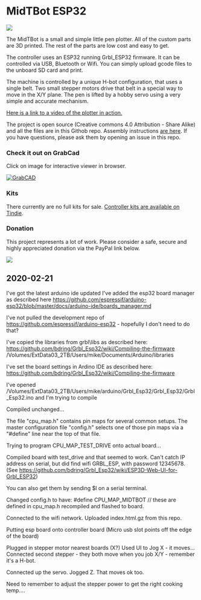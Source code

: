 # MidTBot ESP32

![](https://github.com/bdring/midTbot_esp32/blob/master/Docs/images/20190721_092227.jpg)

The MidTBot is a small and simple little pen plotter. All of the custom parts are 3D printed. The rest of the parts are low cost and easy to get.

The controller uses an ESP32 running Grbl_ESP32 firmware. It can be controlled via USB, Bluetooth or Wifi. You can simply upload gcode files to the unboard SD card and print.


The machine is controlled by a unique H-bot configuration, that uses a single belt. Two small stepper motors drive that belt in a special way to move in the X/Y plane. The pen is lifted by a hobby servo using a very simple and accurate mechanism.

[Here is a link to a video of the plotter in action.](https://www.youtube.com/watch?v=jiwWCrCfXrY)

The project is open source (Creative commons 4.0 Attribution - Share Alike) and all the files are in this Githob repo. Assembly instructions [are here](https://github.com/bdring/midTbot_esp32/wiki/Assembly-Instructions). If you have questions, please ask them by opening an issue in this repo.

### Check it out on GrabCad

Click on image for interactive viewer in browser.

[![GrabCAD](https://github.com/bdring/midTbot_esp32/blob/master/Docs/images/grabcad_model.png)](https://workbench.grabcad.com/workbench/projects/gcj3zJAQexD3ve_8KkwymatyKXhCWnRs8TB5U1ojGxl3s4#/space/gcP-lh4vchvUQ6FbfQFYGKVWLmIdnV8aq2IyxzoECw8woR/link/1918044)

### Kits

There currently are no full kits for sale. [Controller kits are available on Tindie](https://www.tindie.com/products/33366583/midtbot-esp32-v1-controller-kit/).

### Donation

This project represents a lot of work. Please consider a safe, secure and highly appreciated donation via the PayPal link below.

[![](https://www.paypalobjects.com/en_US/i/btn/btn_donateCC_LG.gif)](https://www.paypal.com/cgi-bin/webscr?cmd=_s-xclick&hosted_button_id=TKNJ9Z775VXB2)

## 2020-02-21 ##

I've got the latest arduino ide updated
I've added the esp32 board manager as described here https://github.com/espressif/arduino-esp32/blob/master/docs/arduino-ide/boards_manager.md

I've not pulled the development repo of https://github.com/espressif/arduino-esp32 - hopefully I don't need to do that?

I've copied the libraries from grbl\libs as described here: https://github.com/bdring/Grbl_Esp32/wiki/Compiling-the-firmware
/Volumes/ExtData03_2TB/Users/mike/Documents/Arduino/libraries

I've set the board settings in Ardino IDE as described here: https://github.com/bdring/Grbl_Esp32/wiki/Compiling-the-firmware

I've opened /Volumes/ExtData03_2TB/Users/mike/arduino/Grbl_Esp32/Grbl_Esp32/Grbl_Esp32.ino and I'm  trying to compile

Compiled unchanged...

The file "cpu_map.h" contains pin maps for several common setups. The master configuration file "config.h" selects one of those pin maps via a "#define" line near the top of that file.

Trying to program CPU_MAP_TEST_DRIVE onto actual board...

Compiled board with test_drive and that seemed to work.
Can't catch IP address on serial, but did find wifi GRBL_ESP, with password 12345678.
(See https://github.com/bdring/Grbl_Esp32/wiki/ESP3D-Web-UI-for-Grbl_ESP32)

You can also get them by sending $I on a serial terminal.

Changed config.h to have:
#define CPU_MAP_MIDTBOT // these are defined in cpu_map.h
recompiled and flashed to board.

Connected to the wifi network. Uploaded index.html.gz from this repo.

Putting esp board onto controller board
(Micro usb slot points off the edge of the board)

Plugged in stepper motor nearest boards (X?) Used UI to Jog X - it moves...
Connected second stepper - they both move when you job X/Y - remember it's a H-bot.

Connected up the servo. Jogged Z. That moves ok too.

Need to remember to adjust the stepper power to get the right cooking temp....